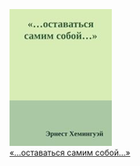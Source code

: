 ![](«…оставаться%20самим%20собой…».jpg)  
[«…оставаться самим собой…»](«…оставаться%20самим%20собой…»)
